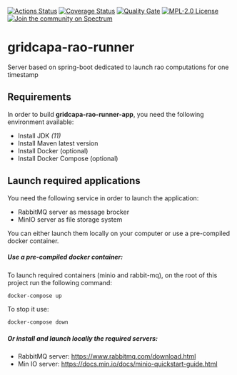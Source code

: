 [![Actions Status](https://github.com/farao-community/gridcapa-rao-runner/workflows/CI/badge.svg)](https://github.com/farao-community/gridcapa-rao-runner/actions)
[![Coverage Status](https://sonarcloud.io/api/project_badges/measure?project=farao-community_gridcapa-rao-runner&metric=coverage)](https://sonarcloud.io/component_measures?id=farao-community_gridcapa-rao-runner&metric=coverage)
[![Quality Gate](https://sonarcloud.io/api/project_badges/measure?project=farao-community_gridcapa-rao-runner&metric=alert_status)](https://sonarcloud.io/dashboard?id=farao-community_gridcapa-rao-runner)
[![MPL-2.0 License](https://img.shields.io/badge/license-MPL_2.0-blue.svg)](https://www.mozilla.org/en-US/MPL/2.0/)
[![Join the community on Spectrum](https://withspectrum.github.io/badge/badge.svg)](https://spectrum.chat/farao-community)

# gridcapa-rao-runner

Server based on spring-boot dedicated to launch rao computations for one timestamp

## Requirements
In order to build **gridcapa-rao-runner-app**, you need the following environment available:
  - Install JDK *(11)*
  - Install Maven latest version
  - Install Docker (optional)
  - Install Docker Compose (optional)
  
## Launch required applications
You need the following service in order to launch the application:
  - RabbitMQ server as message brocker
  - MinIO server as file storage system

You can either launch them locally on your computer or use a pre-compiled docker container.

##### Use a pre-compiled docker container:
To launch required containers (minio and rabbit-mq), on the root of this project run the following command:

```bash
docker-compose up 
```
To stop it use:

```bash
docker-compose down 
```

##### Or install and launch locally the required servers:
  - RabbitMQ server: https://www.rabbitmq.com/download.html
  - Min IO server: https://docs.min.io/docs/minio-quickstart-guide.html

